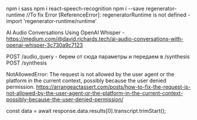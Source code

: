 npm i sass
npm i react-speech-recognition
npm i --save regenerator-runtime //To fix Error [ReferenceError]: regeneratorRuntime is not defined - import 'regenerator-runtime/runtime'

AI Audio Conversations Using OpenAI Whisper - https://medium.com/@david.richards.tech/ai-audio-conversations-with-openai-whisper-3c730a9c7123


POST /audio_query - берем от сюда параметры и передаем в /synthesis
POST /synthesis

NotAllowedError: The request is not allowed by the user agent or the platform in the current context, possibly because the user denied permission.
https://arrangeactassert.com/posts/how-to-fix-the-request-is-not-allowed-by-the-user-agent-or-the-platform-in-the-current-context-possibly-because-the-user-denied-permission/

const data = await response.data.results[0].transcript.trimStart();
